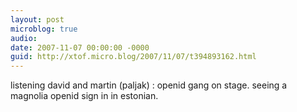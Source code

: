 ```yaml
---
layout: post
microblog: true
audio: 
date: 2007-11-07 00:00:00 -0000
guid: http://xtof.micro.blog/2007/11/07/t394893162.html
---
```

listening david and martin (paljak) : openid gang on stage. seeing a magnolia openid sign in in estonian.
